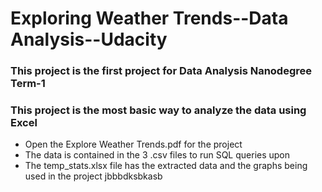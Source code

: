 # Exploring Weather Trends--Data Analysis--Udacity

### This project is the first project for Data Analysis Nanodegree Term-1
### This project is the most basic way to analyze the data using Excel

* Open the Explore Weather Trends.pdf for the project
* The data is contained in the 3 .csv files to run SQL queries upon
* The temp_stats.xlsx file has the extracted data and the graphs being used in the project
 jbbbdksbkasb
